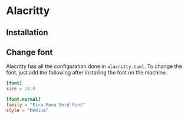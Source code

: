 # Alacritty

## Installation

## Change font

Alacritty has all the configuration done in `alacritty.toml`. To change the font, just add the following after installing the font on the machine.

```toml
[font]
size = 14.0

[font.normal]
family = "Fira Mono Nerd Font"
style = "Medium"
```
